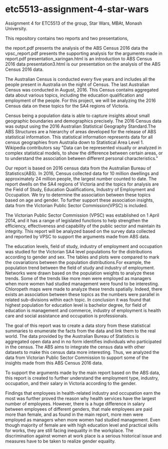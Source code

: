 # etc5513-assignment-4-star-wars
Assignment 4 for ETC5513 of the group, Star Wars, MBAt, Monash University.

This repository contains two reports and two presentations,

the report.pdf presents the analysis of the ABS Census 2016 data
the vpsc_report.pdf presents the supporting analysis for the arguments made in report.pdf
presentation_xaringan.html is an introduction to ABS Census 2016 data
presentation3.html is our presentation on the analysis of the ABS Census 2016 data.



The Australian Census is conducted every five years and includes all the people present in Australia on the night of Census. The last Australian Census was conducted in August, 2016.
This Census contains aggregated data about various topics, including the education qualification and employment of the people. For this project, we will be analyzing the 2016 Census data on these topics for the SA4 regions of Victoria.

Census being a population data is able to capture insights about small geographic boundaries and demographics precisely. The 2016 Census data was output using the 2016 Australian Statistical Geography Standard.The ABS Structures are a hierarchy of areas developed for the release of ABS statistical information. This statistical information represents data for all census geographies from Australia down to Statistical Area Level 1. Wikipedia contributors say "Data can be represented visually or analyzed in complex statistical models, to show the difference between certain areas, or to understand the association between different personal characteristics."

Our report is based on 2016 census data from the Australian Bureau of Statistics(ABS). In 2016, Census collected data for 10 million dwellings and approximately 24 million people, the largest number counted to date. The report dwells on the SA4 regions of Victoria and the topics for analysis are the Field of Study, Education Qualifications, Industry of Employment and Occupation. We try to determine the association between these topics based on age and gender. To further support these association insights, data from the Victorian Public Sector Commission(VPSC) is included.

The Victorian Public Sector Commission (VPSC) was established on 1 April 2014, and it has a range of legislated functions to help strengthen the efficiency, effectiveness and capability of the public sector and maintain its integrity. This report will be analyzed based on the survey data collected and reported by VPSC to support the arguments made from ABS data.

The education levels, field of study, industry of employment and occupation was studied for the Victorian SA4 level populations for the distributions according to gender and sex. The tables and plots were compared to mark the covariations between the population distributions.For example, the population trend between the field of study and industry of employment. Networks were drawn based on the population weights to analyze these trends. Some of the trends like more men were employed as managers when more women had studied management were found to be interesting. Chloropeth maps were made to analyze these trends spatially. Indeed, there exists an association between these topics as the numbers were parallel in related sub-divisions within each topic. In conclusion it was found that highest population for education level is bachelor degree, for field of education is management and commerce, industry of employment is health care and social assistance and occupation is professionals.

The goal of this report was to create a data story from these statistical summaries to enumerate the facts from the data and link them to the real world. The data provided by the Australian Bureau of Statistics is aggregated open data and in no form identifies individuals who participated in the census. The ABS aims to integrate the census data with other datasets to make this census data more interesting. Thus, we analyzed the data from Victorian Public Sector Commission to support some of the insights made from this ABS Census 2016 data.

To support the arguments made by the main report based on the ABS data, this report is created to further understand the employment type, industry, occupation, and their salary in Victoria according to the gender.

Findings that employees in health-related industry and occupation earn the most was further proved the reason why health services have the largest number of employees. However, there is a huge difference in salary between employees of different genders, that male employees are paid more than female, and as found in the main report, more men were employed as managers when more women had studied management. Even though majority of female are with high education level and practical skills for works, they are still facing inequality in the workplace. The discrimination against women at work place is a serious historical issue and measures have to be taken to realize gender equality.
